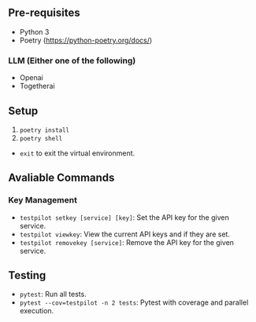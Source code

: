 
## Pre-requisites

- Python 3 
- Poetry (https://python-poetry.org/docs/)

### LLM (Either one of the following)

- Openai
- Togetherai


## Setup

1. `poetry install`
2. `poetry shell`


- `exit` to exit the virtual environment.

## Avaliable Commands


### Key Management
- `testpilot setkey [service] [key]`: Set the API key for the given service.
- `testpilot viewkey`: View the current API keys and if they are set.
- `testpilot removekey [service]`: Remove the API key for the given service.

## Testing

- `pytest`: Run all tests.
- `pytest --cov=testpilot -n 2 tests`: Pytest with coverage and parallel execution.

